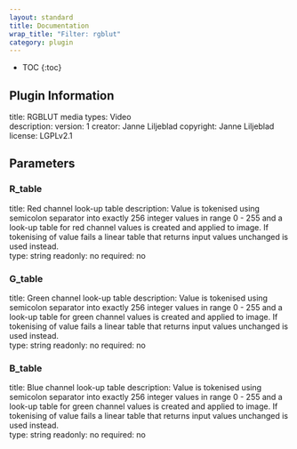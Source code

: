 ```yaml
---
layout: standard
title: Documentation
wrap_title: "Filter: rgblut"
category: plugin
---
```

* TOC
{:toc}

## Plugin Information

title: RGBLUT
media types:
Video  
description: 
version: 1
creator: Janne Liljeblad
copyright: Janne Liljeblad  
license: LGPLv2.1  

## Parameters

### R_table

title: Red channel look-up table  description:
Value is tokenised using semicolon separator into exactly 256 integer values in range 0 - 255 and a look-up table for red channel values is created and applied to image. If tokenising of value fails a linear table that returns input values unchanged is used instead.  
type: string
readonly: no
required: no

### G_table

title: Green channel look-up table  description:
Value is tokenised using semicolon separator into exactly 256 integer values in range 0 - 255 and a look-up table for green channel values is created and applied to image. If tokenising of value fails a linear table that returns input values unchanged is used instead.  
type: string
readonly: no
required: no

### B_table

title: Blue channel look-up table  description:
Value is tokenised using semicolon separator into exactly 256 integer values in range 0 - 255 and a look-up table for green channel values is created and applied to image. If tokenising of value fails a linear table that returns input values unchanged is used instead.  
type: string
readonly: no
required: no

